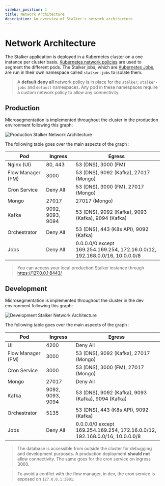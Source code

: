 ```yaml
---
sidebar_position: 1
title: Network Architecture
description: An overview of Stalker's network architecture
---
```


# Network Architecture

The Stalker application is deployed in a Kubernetes cluster on a one instance per cluster basis.
[Kubernetes network policies](https://kubernetes.io/docs/concepts/services-networking/network-policies/) are used to segment the different
pods. The Stalker jobs, which are [Kubernetes Jobs](https://kubernetes.io/docs/concepts/workloads/controllers/job/), are run in their own
namespace called `stalker-jobs` to isolate them.

> A **default deny all** network policy is in place for the `stalker`, `stalker-jobs` and `default` namespaces. Any pod in these namespaces
> require a custom network policy to allow any connectivity.

## Production

Microsegmentation is implemented throughout the cluster in the production environment following this graph:

![Production Stalker Network Architecture](/img/prod_network_architecture.png)

The following table goes over the main aspects of the graph :

| Pod               | Ingress          | Egress                                                                      |
| ----------------- | ---------------- | --------------------------------------------------------------------------- |
| Nginx (UI)        | 80, 443          | 53 (DNS), 3000 (FM)                                                         |
| Flow Manager (FM) | 3000             | 53 (DNS), 9092 (Kafka), 27017 (Mongo)                                       |
| Cron Service      | Deny All         | 53 (DNS), 3000 (FM), 27017 (Mongo)                                          |
| Mongo             | 27017            | 27017 (Mongo)                                                               |
| Kafka             | 9092, 9093, 9094 | 53 (DNS), 9092 (Kafka), 9093 (Kafka), 9094 (Kafka)                          |
| Orchestrator      | Deny All         | 53 (DNS), 443 (K8s API), 9092 (Kafka)                                       |
| Jobs              | Deny All         | 0.0.0.0/0 except 169.254.169.254, 172.16.0.0/12, 192.168.0.0/16, 10.0.0.0/8 |

> You can access your local production Stalker instance through https://127.0.0.1:8443/

## Development

Microsegmentation is implemented throughout the cluster in the dev environment following this graph:

![Development Stalker Network Architecture](/img/stalker_dev_arch.drawio.png)

The following table goes over the main aspects of the graph :

| Pod               | Ingress          | Egress                                                                      |
| ----------------- | ---------------- | --------------------------------------------------------------------------- |
| UI                | 4200             | Deny All                                                                    |
| Flow Manager (FM) | 3000             | 53 (DNS), 9092 (Kafka), 27017 (Mongo)                                       |
| Cron Service      | 3000             | 53 (DNS), 3000 (FM), 27017 (Mongo)                                          |
| Mongo             | 27017            | Deny All                                                                    |
| Kafka             | 9092, 9093, 9094 | 53 (DNS), 9092 (Kafka), 9093 (Kafka), 9094 (Kafka)                          |
| Orchestrator      | 5135             | 53 (DNS), 443 (K8s API), 9092 (Kafka)                                       |
| Jobs              | Deny All         | 0.0.0.0/0 except 169.254.169.254, 172.16.0.0/12, 192.168.0.0/16, 10.0.0.0/8 |

> The database is accessible from outside the cluster for debugging and development purposes. A production deployment **should not** allow
> connectivity. The same goes for the cron service on ingress 3000.

> To avoid a conflict with the flow manager, in dev, the cron service is exposed on `127.0.0.1:3001`.
